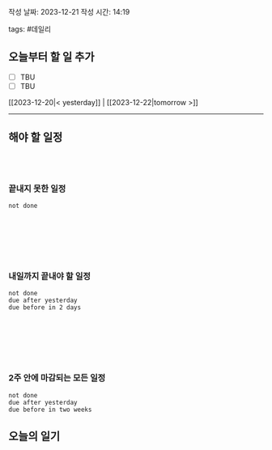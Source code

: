 
작성 날짜: 2023-12-21
작성 시간: 14:19

tags: #데일리

## 오늘부터 할 일 추가
- [ ] TBU  
- [ ] TBU

[[2023-12-20|< yesterday]] | [[2023-12-22|tomorrow >]]  
  
---  
## 해야 할 일정  

<br></br>
### 끝내지 못한 일정

```tasks
not done
```
<br></br>

<br></br>
### 내일까지 끝내야 할 일정
```tasks
not done
due after yesterday
due before in 2 days
```
<br></br>

<br></br>
### 2주 안에 마감되는 모든 일정
```tasks
not done
due after yesterday
due before in two weeks
```



## 오늘의 일기
